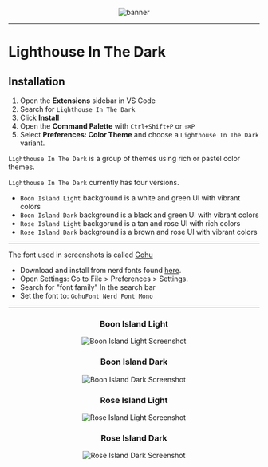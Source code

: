<p align="center">
  <img alt="banner" src="https://i.imgur.com/J4TVzCZ.png">
</p>

---

# Lighthouse In The Dark

## Installation

1. Open the **Extensions** sidebar in VS Code
2. Search for `Lighthouse In The Dark`
3. Click **Install**
4. Open the **Command Palette** with `Ctrl+Shift+P` or `⇧⌘P`
5. Select **Preferences: Color Theme** and choose a `Lighthouse In The Dark` variant.

`Lighthouse In The Dark` is a group of themes using rich or pastel color themes.

`Lighthouse In The Dark` currently has four versions.

-   `Boon Island Light` background is a white and green UI with vibrant colors
-   `Boon Island Dark` background is a black and green UI with vibrant colors
-   `Rose Island Light` backgorund is a tan and rose UI with rich colors
-   `Rose Island Dark` background is a brown and rose UI with vibrant colors

<div align="left">

---

The font used in screenshots is called [Gohu](https://www.nerdfonts.com/font-downloads)

- Download and install from nerd fonts found [here](https://www.nerdfonts.com/font-downloads). 
- Open Settings: Go to File > Preferences > Settings. 
- Search for "font family" In the search bar
- Set the font to: `GohuFont Nerd Font Mono`

---
</div>
<div align="center">

### Boon Island Light

![Boon Island Light Screenshot](https://i.imgur.com/zXXYujc.png)

### Boon Island Dark

![Boon Island Dark Screenshot](https://i.imgur.com/tHE30Ve.png)

### Rose Island Light

![Rose Island Light Screenshot](https://i.imgur.com/QbhhEed.png)

### Rose Island Dark

![Rose Island Dark Screenshot](https://i.imgur.com/OphJ2DM.png)

</div>
